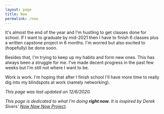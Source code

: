 ```yaml
---
layout: page
title: Now
permalink: /now
---
```

It's almost the end of the year and I'm hustling to get classes done for school. If I want to graduate by mid-2021 then I have to finish 6 classes plus a written capstone project in 6 months. I'm worred but also excited to (hopefully) be done soon.

Besides that, I'm trying to keep up my habits and form new ones. This has always been a struggle for me. I've made decent progress in the past few weeks but I'm still not where I want to be.

Work is work. I'm hoping that after I finish school I'll have more time to really dig into my blindspots at work (namely networking).

*This page was last updated on 12/6/2020.*

*This page is dedicated to what I'm doing **right now**. It is inspired by Derek Sivers' [Now Now Now Project](https://nownownow.com/).* 